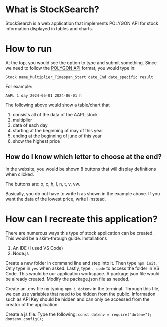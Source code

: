 # What is StockSearch?
StockSearch is a web application that implements POLYGON API for stock information displayed in tables and charts.


# How to run
At the top, you would see the option to type and submit something.
Since we need to follow the [POLYGON API](https://polygon.io/docs/stocks/get_v2_aggs_ticker__stocksticker__range__multiplier___timespan___from___to) format, you would type in: 

`Stock name_Multiplier_Timespan_Start date_End date_specific result`

For example:

`AAPL 1 day 2024-05-01 2024-06-01 h`

The following above would show a table/chart that 
1. consists all of the data of the AAPL stock 
2. multiplier 
3. data of each day 
4. starting at the beginning of may of this year
5. ending at the beginning of june of this year
6. show the highest price

## How do I know which letter to choose at the end?
In the website, you would be shown 8 buttons that will display definitions when clicked.

The buttons are: o, c, h, l, n, t, v, vw.

Basically, you do not have to write h as shown in the example above. If you want the data of the lowest price, write l instead.

# How can I recreate this application?
There are numerous ways this type of stock application can be created. This would be a skim-through guide.
Installations
1. An IDE (I used VS Code)
2. Node.js

Create a new folder in command line and step into it. Then type `npm init`. Only type in `yes` when asked. Lastly, type `. code` to 
access the folder in VS Code. This would be our application workspace. A package.json file would be already created. Modify the package.json file as needed.

Create an .env file ny typing `npm i dotenv` in the terminal. Through this file, we can use variables that need to be hidden from the public. Information such as API Key should be hidden and can only be accessed from the creator of the application.

Create a js file. Type the following:
`const dotenv = require("dotenv");`
`dontenv.config();`